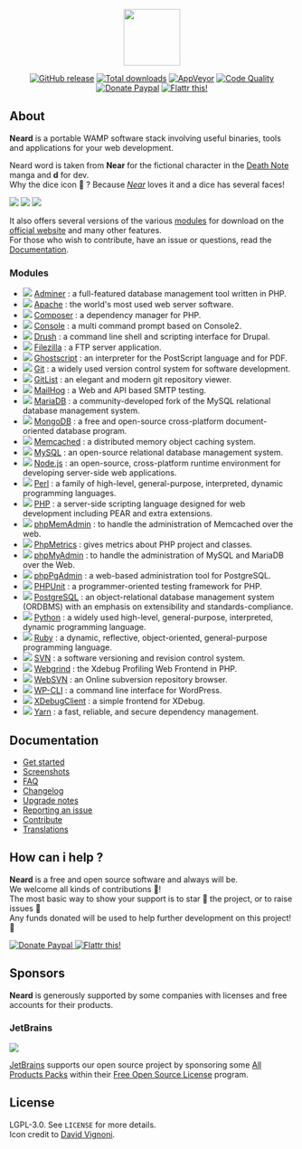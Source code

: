 <p align="center"><a href="http://neard.io" target="_blank"><img width="100" src="http://neard.io/img/logo.png"></a></p>

<p align="center">
  <a href="http://neard.io/release/latest"><img src="https://img.shields.io/github/release/neard/neard.svg?style=flat-square" alt="GitHub release"></a>
  <a href="http://neard.io/releases"><img src="https://img.shields.io/github/downloads/neard/neard/total.svg?style=flat-square" alt="Total downloads"></a>
  <a href="https://ci.appveyor.com/project/crazy-max/neard"><img src="https://img.shields.io/appveyor/ci/crazy-max/neard.svg?style=flat-square" alt="AppVeyor"></a>
  <a href="https://www.codacy.com/app/crazy-max/neard"><img src="https://img.shields.io/codacy/grade/75278913a45643ab871b87283963b3c5.svg?style=flat-square" alt="Code Quality"></a>
  <a href="https://www.paypal.com/cgi-bin/webscr?cmd=_s-xclick&hosted_button_id=6EALX9NDSRBAJ"><img src="https://img.shields.io/badge/donate-paypal-blue.svg?style=flat-square" alt="Donate Paypal"></a>
  <a href="https://flattr.com/submit/auto?user_id=crazymax&url=http://neard.io"><img src="https://img.shields.io/badge/flattr-this-green.svg?style=flat-square" alt="Flattr this!"></a>
</p>

## About

**Neard** is a portable WAMP software stack involving useful binaries, tools and applications for your web development.

Neard word is taken from **Near** for the fictional character in the [Death Note](https://en.wikipedia.org/wiki/Death_Note) manga and **d** for dev.<br />
Why the dice icon 🎲 ? Because [*Near*](https://en.wikipedia.org/wiki/Near_(Death_Note)) loves it and a dice has several faces!

![](http://neard.io/img/screenshots/menu1.png)  ![](http://neard.io/img/screenshots/menu2.png)  ![](http://neard.io/img/screenshots/menu-tools2.png)

It also offers several versions of the various [modules](http://neard.io/modules) for download on the [official website](http://neard.io) and many other features.<br />
For those who wish to contribute, have an issue or questions, read the [Documentation](http://neard.io/doc).

### Modules

* ![](http://neard.io/img/modules/type-app.png) [Adminer](http://neard.io/modules/adminer) : a full-featured database management tool written in PHP.
* ![](http://neard.io/img/modules/type-bin.png) [Apache](http://neard.io/modules/apache) : the world's most used web server software.
* ![](http://neard.io/img/modules/type-tool.png) [Composer](http://neard.io/modules/composer) : a dependency manager for PHP.
* ![](http://neard.io/img/modules/type-tool.png) [Console](http://neard.io/modules/console) : a multi command prompt based on Console2.
* ![](http://neard.io/img/modules/type-tool.png) [Drush](http://neard.io/modules/drush) : a command line shell and scripting interface for Drupal.
* ![](http://neard.io/img/modules/type-bin.png) [Filezilla](http://neard.io/modules/filezilla) : a FTP server application.
* ![](http://neard.io/img/modules/type-tool.png) [Ghostscript](http://neard.io/modules/ghostscript) : an interpreter for the PostScript language and for PDF.
* ![](http://neard.io/img/modules/type-tool.png) [Git](http://neard.io/modules/git) : a widely used version control system for software development.
* ![](http://neard.io/img/modules/type-app.png) [GitList](http://neard.io/modules/gitlist) : an elegant and modern git repository viewer.
* ![](http://neard.io/img/modules/type-bin.png) [MailHog](http://neard.io/modules/mailhog) : a Web and API based SMTP testing.
* ![](http://neard.io/img/modules/type-bin.png) [MariaDB](http://neard.io/modules/mariadb) : a community-developed fork of the MySQL relational database management system.
* ![](http://neard.io/img/modules/type-bin.png) [MongoDB](http://neard.io/modules/mongodb) : a free and open-source cross-platform document-oriented database program.
* ![](http://neard.io/img/modules/type-bin.png) [Memcached](http://neard.io/modules/memcached) : a distributed memory object caching system.
* ![](http://neard.io/img/modules/type-bin.png) [MySQL](http://neard.io/modules/mysql) : an open-source relational database management system.
* ![](http://neard.io/img/modules/type-bin.png) [Node.js](http://neard.io/modules/nodejs) : an open-source, cross-platform runtime environment for developing server-side web applications.
* ![](http://neard.io/img/modules/type-tool.png) [Perl](http://neard.io/modules/perl) : a family of high-level, general-purpose, interpreted, dynamic programming languages.
* ![](http://neard.io/img/modules/type-bin.png) [PHP](http://neard.io/modules/php) : a server-side scripting language designed for web development including PEAR and extra extensions.
* ![](http://neard.io/img/modules/type-app.png) [phpMemAdmin](http://neard.io/modules/phpmemadmin) : to handle the administration of Memcached over the web.
* ![](http://neard.io/img/modules/type-tool.png) [PhpMetrics](http://neard.io/modules/phpmetrics) : gives metrics about PHP project and classes.
* ![](http://neard.io/img/modules/type-app.png) [phpMyAdmin](http://neard.io/modules/phpmyadmin) : to handle the administration of MySQL and MariaDB over the Web.
* ![](http://neard.io/img/modules/type-app.png) [phpPgAdmin](http://neard.io/modules/phppgadmin) : a web-based administration tool for PostgreSQL.
* ![](http://neard.io/img/modules/type-tool.png) [PHPUnit](http://neard.io/modules/phpunit) : a programmer-oriented testing framework for PHP.
* ![](http://neard.io/img/modules/type-bin.png) [PostgreSQL](http://neard.io/modules/postgresql) : an object-relational database management system (ORDBMS) with an emphasis on extensibility and standards-compliance.
* ![](http://neard.io/img/modules/type-tool.png) [Python](http://neard.io/modules/python) : a widely used high-level, general-purpose, interpreted, dynamic programming language.
* ![](http://neard.io/img/modules/type-tool.png) [Ruby](http://neard.io/modules/ruby) : a dynamic, reflective, object-oriented, general-purpose programming language.
* ![](http://neard.io/img/modules/type-bin.png) [SVN](http://neard.io/modules/svn) : a software versioning and revision control system.
* ![](http://neard.io/img/modules/type-app.png) [Webgrind](http://neard.io/modules/webgrind) : the Xdebug Profiling Web Frontend in PHP.
* ![](http://neard.io/img/modules/type-app.png) [WebSVN](http://neard.io/modules/websvn) : an Online subversion repository browser.
* ![](http://neard.io/img/modules/type-tool.png) [WP-CLI](http://neard.io/modules/wpcli) : a command line interface for WordPress.
* ![](http://neard.io/img/modules/type-tool.png) [XDebugClient](http://neard.io/modules/xdc) : a simple frontend for XDebug.
* ![](http://neard.io/img/modules/type-tool.png) [Yarn](http://neard.io/modules/yarn) : a fast, reliable, and secure dependency management.

## Documentation

* [Get started](http://neard.io/doc/get-started)
* [Screenshots](http://neard.io/doc/screenshots)
* [FAQ](http://neard.io/doc/faq)
* [Changelog](http://neard.io/doc/changelog)
* [Upgrade notes](http://neard.io/doc/upgrade-notes)
* [Reporting an issue](http://neard.io/doc/reporting-issue)
* [Contribute](http://neard.io/doc/contribute)
* [Translations](http://neard.io/doc/translations)

## How can i help ?

**Neard** is a free and open source software and always will be.<br />
We welcome all kinds of contributions :raised_hands:!<br />
The most basic way to show your support is to star :star2: the project, or to raise issues :speech_balloon:<br />
Any funds donated will be used to help further development on this project! :gift_heart:

<p>
  <a href="https://www.paypal.com/cgi-bin/webscr?cmd=_s-xclick&hosted_button_id=6EALX9NDSRBAJ">
    <img src="http://neard.io/img/paypal.png" alt="Donate Paypal">
  </a>
  <a href="https://flattr.com/submit/auto?user_id=crazymax&url=http://neard.io">
    <img src="http://neard.io/img/flattr.png" alt="Flattr this!">
  </a>
</p>

## Sponsors

**Neard** is generously supported by some companies with licenses and free accounts for their products.

### JetBrains

![](http://neard.io/img/sponsors/jetbrains.png)

[JetBrains](https://www.jetbrains.com/) supports our open source project by sponsoring some [All Products Packs](https://www.jetbrains.com/products.html) within their [Free Open Source License](https://www.jetbrains.com/buy/opensource/) program.

## License

LGPL-3.0. See `LICENSE` for more details.<br />
Icon credit to [David Vignoni](http://www.icon-king.com/).
